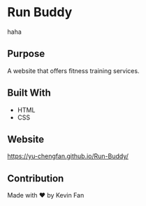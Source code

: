 # Run Buddy

haha

## Purpose
A website that offers fitness training services.

## Built With
* HTML
* CSS

## Website
https://yu-chengfan.github.io/Run-Buddy/

## Contribution
Made with ❤️ by Kevin Fan